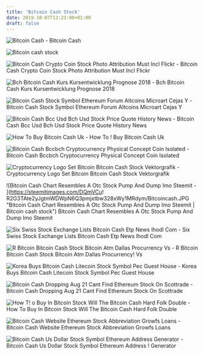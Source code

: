 ```yaml
---
title: 'Bitcoin Cash Stock'
date: 2019-10-07T12:23:00+01:00
draft: false
---
```


![Bitcoin Cash - ](https://s2.coinmarketcap.com/static/img/coins/200x200/1831.png "Bitcoin Cash | Bitcoin cash stock") Bitcoin Cash

![Bitcoin cash stock](https://ihodl.com/media/articles/2/49/d17dea492__1650x450__q85_02361920759.jpg "Bitcoin cash stock") 

![Bitcoin Cash Crypto Coin Stock Photo Attribution Must Incl Flickr - ](https://live.staticflickr.com/1786/41978124425_72317a9c19_b.jpg "Bitcoin Cash Crypto Coin Stock Photo Attribution Must Incl Flickr | Bitcoin cash stock") Bitcoin Cash Crypto Coin Stock Photo Attribution Must Incl Flickr

![Bch Bitcoin Cash Kurs Kursentwicklung Prognose 2018 - ](https://www.finanz-abc.at/wp-content/uploads/2018/01/bigstock-212980264.jpg "Bch Bitcoin Cash Kurs Kur!   sentwicklung Prognose 2018 | Bitcoin cash stock") Bch Bitcoin Cash Kurs Kursentwicklung Prognose 2018

![Bitcoin Cash Stock Symbol Ethereum Forum Altcoins Microart Cejas Y - ](https://i.ytimg.com/vi/JfFlsNy_MqM/maxresdefault.jpg "Bitcoin Cash Stock Symbol Ethereum Forum Altcoins Microart Cejas Y | Bitcoin cash stock") Bitcoin Cash Stock Symbol Ethereum Forum Altcoins Microart Cejas Y

![Bitcoin Cash Bcc Usd Bch Usd Stock Price Quote History News - ](https://s.yimg.com/uc/fin/img/19/03/70ef31d.png "Bitcoin Cash Bcc Usd Bch Usd Stock Price Quote History News | Bitcoin cash stock") Bitcoin Cash Bcc Usd Bch Usd Stock Price Quote History News

![How To Buy Bitcoin Cash Uk - ](http://static1.uk.businessinsider.com/image/59b13b292488490df3312a8e-480/bitcoin-cash.png) How To ! Buy Bitcoin Cash Uk

![Bitcoin Cash Bccbch Cryptocurrency Physical Concept Coin Isolated - ](https://previews.123rf.com/images/artmagination/artmagination1711/artmagination171100107/90251908-bitcoin-cash-bccbch-cryptocurrency-physical-concept-coin-isolated-on-white-background-3d-rendering.jpg "Bitcoin Cash Bccbch Cryptocurrency Physical Concept Coin Isolated | Bitcoin cash stock") Bitcoin Cash Bccbch Cryptocurrency Physical Concept Coin Isolated

![Cryptocurrency Logo Set Bitcoin Bitcoin Cash Stock Vektorgrafik - ](https://image.shutterstock.com/image-vector/cryptocurrency-logo-set-bitcoin-cash-600w-693520729.jpg "Cryptocurrency Logo Set Bitcoin Bitcoin Cash Stock Vektorgrafik | Bitcoin cash stock") Cryptocurrency Logo Set Bitcoin Bitcoin Cash Stock Vektorgrafik

![Bitcoin Cash Chart Resembles A Otc Stock Pump And Dump Imo Steemit - ](https://steemitimages.com/DQmVCu!   R2G3TAte2yJgtmWDWpN6Q3pmjxtbw328xWy1MRdym/Bitcoincash.JPG "Bitcoin Cash Chart Resembles A Otc Stock Pump And Dump Imo Steemit | Bitcoin cash stock") Bitcoin Cash Chart Resembles A Otc Stock Pump And Dump Imo Steemit

![Six Swiss Stock Exchange Lists Bitcoin Cash Etp News Ihodl Com - ](https://ihodl.com/media/articles/2/49/d17dea492__1650x450__q85_02361920759.jpg "Six Swiss Stock Exchange Lists Bitcoin Cash Etp News Ihodl Com | Bitcoin cash stock") Six Swiss Stock Exchange Lists Bitcoin Cash Etp News Ihodl Com

![R Bitcoin Bitcoin Cash Stock Bitcoin Atm Dallas Procurrency Vs - ](https://i.pinimg.com/736x/12/eb/eb/12ebeb16b359f53cf904567c560c6dff.jpg "R Bitcoin Bitcoin Cash Stock Bitcoin Atm Dallas Procurrency Vs | Bitcoin cash!    stock") R Bitcoin Bitcoin Cash Stock Bitcoin Atm Dallas Procurrency! Vs

![Korea Buys Bitcoin Cash Litecoin Stock Symbol Pec Guest House - ](https://cryptocurrencysyn.com/wp-content/uploads/bitcoin-ethereum-ripple-bitcoin-cash-eos-stellar-litecoin-cardano-monero-iota-price-analysis-august-27.png "Korea Buys Bitcoin Cash Litecoin Stock Symbol Pec Guest House | Bitcoin cash stock") Korea Buys Bitcoin Cash Litecoin Stock Symbol Pec Guest House

![Bitcoin Cash Dropping Aug 21 Cant Find Ethereum Stock On Scottrade - ](https://i1.wp.com/www.50yearretirement.com/wp-content/uploads/2018/01/Cumulative_20171231.png "Bitcoin Cash Dropping Aug 21 Cant Find Ethereum Stock On Scottrade | Bitcoin cash stock") Bitcoin Cash Dropping Aug 21 Cant Find Ethereum Stock On Scottrade

![How T!   o Buy In Bitcoin Stock Will The Bitcoin Cash Hard Folk Double - ](https://steemitimages.com/0x0/https://i.imgsafe.org/9659d7b65b.jpg "How To Buy In Bitcoin Stock Will The Bitcoin Cash Hard Folk Double | Bitcoin cash stock") How To Buy In Bitcoin Stock Will The Bitcoin Cash Hard Folk Double

![Bitcoin Cash Website Ethereum Stock Abbreviation Growfs Loans - ](https://marketrealist.imgix.net/uploads/2018/01/Price-and-Volume-Data-bitcoin-Cash-2018-01-08.jpg?w\u003d660\u0026fit\u003dmax\u0026auto\u003dformat "Bitcoin Cash Website Ethereum Stock Abbreviation Growfs Loans | Bitcoin cash stock") Bitcoin Cash Website Ethereum Stock Abbreviation Growfs Loans

![Bitcoin Cash Us Dollar Stock Symbol Ethereum Address Generator - ](https://s3.amazonaws.com/barchart-news-media/NEWBTC/d2d1c1202e778a8047d11f26366da8fe/bitcoin-cash16.png "Bitcoin Cash Us Dollar Stock Symbol Ethereum Address Generator | Bitcoi!   n cash stock") Bitcoin Cash Us Dollar Stock Symbol Ethereum Address ! Generator
